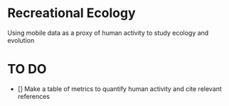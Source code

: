 # Recreational Ecology

Using mobile data as a proxy of human activity to study ecology and evolution 


# TO DO
- [] Make a table of metrics to quantify human activity and cite relevant references 
